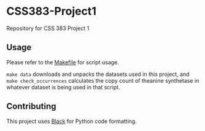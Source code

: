 # CSS383-Project1
Repository for CSS 383 Project 1

## Usage
Please refer to the [Makefile](./Makefile) for script usage.

`make data` downloads and unpacks the datasets used in this project, and `make check_occurrences` calculates the copy count of theanine synthetase in whatever dataset is being used in that script.

## Contributing
This project uses [Black](https://black.readthedocs.io/en/stable/) for Python code formatting.
